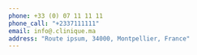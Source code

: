 ```yaml
---
phone: +33 (0) 07 11 11 11
phone_call: "+2337111111"
email: info@.clinique.ma
address: "Route ipsum, 34000, Montpellier, France"
---
```


